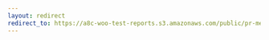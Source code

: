 ```yaml
---
layout: redirect
redirect_to: https://a8c-woo-test-reports.s3.amazonaws.com/public/pr-merge/44077/e2e/index.html
---
```


